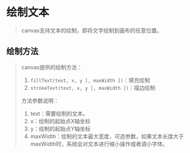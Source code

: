 # 绘制文本

> canvas支持文本的绘制，即将文字绘制到画布的任意位置。

## 绘制方法

> canvas提供的绘制方法：
>
> 1. `fillText(text, x, y [, maxWidth ])`：填充绘制
> 2. `strokeText(text, x, y [, maxWidth ])`：描边绘制
>
> 方法参数说明：
>
> 1. text：需要绘制的文本。
> 2. x：绘制的起始点X轴坐标
> 3. y：绘制的起始点Y轴坐标
> 4. maxWidth：绘制的文本最大宽度，可选参数，如果文本长度大于maxWidth时，系统会对文本进行缩小操作或者调小字体。

```html

```

